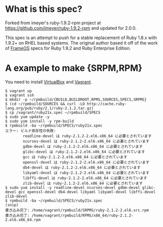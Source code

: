 # What is this spec?

Forked from imeyer's ruby-1.9.2-rpm project at https://github.com/imeyer/ruby-1.9.2-rpm and updated for 2.0.0.

This spec is an attempt to push for a stable replacement of Ruby 1.8.x with 1.9.2+ on RHEL based systems. The original author based it off of the work of [FrameOS](http://www.frameos.org) specs for Ruby 1.9.2 and Ruby Enterprise Edition.

# A example to make {SRPM,RPM}

You need to install [VirtualBox](https://www.virtualbox.org/) and [Vagrant](http://www.vagrantup.com/).

```
$ vagrant up
$ vagrant ssh
$ mkdir -p ~/rpmbuild/{BUILD,BUILDROOT,RPMS,SOURCES,SPECS,SRPMS}
$ (cd ~/rpmbuild/SOURCES && curl -LO http://cache.ruby-lang.org/pub/ruby/2.1/ruby-2.1.2.tar.gz)
$ cp /vagrant/ruby21x.spec ~/rpmbuild/SPECS
$ sudo yum update -y
$ sudo yum install -y rpm-build
$ rpmbuild -ba ~/rpmbuild/SPECS/ruby21x.spec
エラー: ビルド依存性の失敗:
        readline-devel は ruby-2.1.2-2.el6.x86_64 に必要とされています
        ncurses-devel は ruby-2.1.2-2.el6.x86_64 に必要とされています
        gdbm-devel は ruby-2.1.2-2.el6.x86_64 に必要とされています
        glibc-devel は ruby-2.1.2-2.el6.x86_64 に必要とされています
        gcc は ruby-2.1.2-2.el6.x86_64 に必要とされています
        openssl-devel は ruby-2.1.2-2.el6.x86_64 に必要とされています
        db4-devel は ruby-2.1.2-2.el6.x86_64 に必要とされています
        libyaml-devel は ruby-2.1.2-2.el6.x86_64 に必要とされています
        libffi-devel は ruby-2.1.2-2.el6.x86_64 に必要とされています
        zlib-devel は ruby-2.1.2-2.el6.x86_64 に必要とされています
$ sudo yum install -y readline-devel ncurses-devel gdbm-devel glibc-devel gcc openssl-devel db4-devel libyaml libyaml-devel libffi-devel zlib-devel
$ rpmbuild -ba ~/rpmbuild/SPECS/ruby21x.spec
(snip)
書き込み完了: /home/vagrant/rpmbuild/SRPMS/ruby-2.1.2-2.el6.src.rpm
書き込み完了: /home/vagrant/rpmbuild/RPMS/x86_64/ruby-2.1.2-2.el6.x86_64.rpm
```

